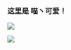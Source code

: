 ### 这里是 喵丶可爱！

![](https://github-readme-stats.vercel.app/api?username=1689295608&show_icons=true)


![](https://github-readme-stats.vercel.app/api/top-langs/?username=1689295608&layout=compact)
